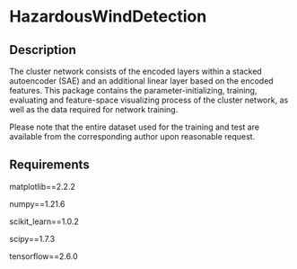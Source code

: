 # HazardousWindDetection

## Description
The cluster network consists of the encoded layers within a stacked autoencoder (SAE)  and an additional linear layer based on the encoded features.
This package contains the parameter-initializing, training, evaluating and feature-space visualizing process of the cluster network, as well as the data required for network training.

Please note that the entire dataset used for the training and test  are available from the corresponding
author upon reasonable request. 

## Requirements
matplotlib==2.2.2

numpy==1.21.6

scikit_learn==1.0.2

scipy==1.7.3

tensorflow==2.6.0
